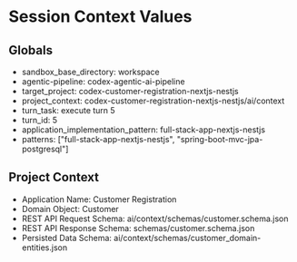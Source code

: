 # Session Context Values

## Globals
- sandbox_base_directory: workspace
- agentic-pipeline: codex-agentic-ai-pipeline
- target_project: codex-customer-registration-nextjs-nestjs
- project_context: codex-customer-registration-nextjs-nestjs/ai/context
- turn_task: execute turn 5
- turn_id: 5
- application_implementation_pattern: full-stack-app-nextjs-nestjs
- patterns: ["full-stack-app-nextjs-nestjs", "spring-boot-mvc-jpa-postgresql"]

## Project Context
- Application Name: Customer Registration
- Domain Object: Customer
- REST API Request Schema: ai/context/schemas/customer.schema.json
- REST API Response Schema: schemas/customer.schema.json
- Persisted Data Schema: ai/context/schemas/customer_domain-entities.json
